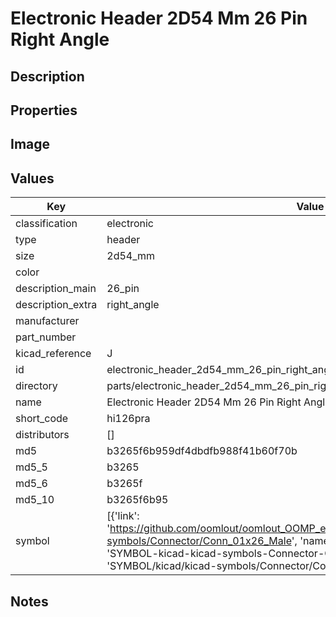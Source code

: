 # Electronic Header 2D54 Mm 26 Pin Right Angle

## Description

## Properties


## Image


## Values

| Key | Value |
| --- | --- |
| classification | electronic |
| type | header |
| size | 2d54_mm |
| color |  |
| description_main | 26_pin |
| description_extra | right_angle |
| manufacturer |  |
| part_number |  |
| kicad_reference | J |
| id | electronic_header_2d54_mm_26_pin_right_angle |
| directory | parts/electronic_header_2d54_mm_26_pin_right_angle |
| name | Electronic Header 2D54 Mm 26 Pin Right Angle |
| short_code | hi126pra |
| distributors | [] |
| md5 | b3265f6b959df4dbdfb988f41b60f70b |
| md5_5 | b3265 |
| md5_6 | b3265f |
| md5_10 | b3265f6b95 |
| symbol | [{'link': 'https://github.com/oomlout/oomlout_OOMP_eda_V2/tree/main/SYMBOL/kicad/kicad-symbols/Connector/Conn_01x26_Male', 'name': 'Connector : Conn_01x26_Male', 'id': 'SYMBOL-kicad-kicad-symbols-Connector-Conn_01x26_Male', 'directory': 'SYMBOL/kicad/kicad-symbols/Connector/Conn_01x26_Male/'}] |

## Notes


